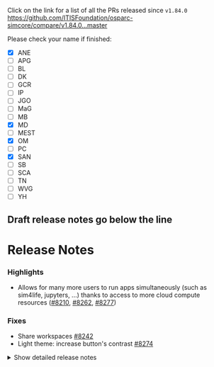 Click on the link for a list of all the PRs released since `v1.84.0`
https://github.com/ITISFoundation/osparc-simcore/compare/v1.84.0...master

Please check your name if finished:
- [x] ANE
- [ ] APG
- [ ] BL
- [ ] DK
- [ ] GCR
- [ ] IP
- [ ] JGO
- [ ] MaG
- [ ] MB
- [x] MD
- [ ] MEST
- [x] OM
- [ ] PC
- [x] SAN
- [ ] SB
- [ ] SCA
- [ ] TN
- [ ] WVG
- [ ] YH

**Draft release notes go below the line**
---
# Release Notes
### Highlights

- Allows for many more users to run apps simultaneously (such as sim4life, jupyters, ...) thanks to access to more cloud compute resources ([#8210](https://github.com/ITISFoundation/osparc-simcore/pull/8210), [#8262](https://github.com/ITISFoundation/osparc-simcore/pull/8262), [#8277](https://github.com/ITISFoundation/osparc-simcore/pull/8277))

### Fixes
- Share workspaces [#8242](https://github.com/ITISFoundation/osparc-simcore/pull/8242)
- Light theme: increase button's contrast [#8274](https://github.com/ITISFoundation/osparc-simcore/pull/8274)

<details>
<summary>Show detailed release notes</summary>

## What's Changed
* Bump actions/checkout from 4 to 5 by @dependabot[bot] in https://github.com/ITISFoundation/osparc-simcore/pull/8204
* 🐛 Fix bug when notifying users based on wrong access rights by @matusdrobuliak66 in https://github.com/ITISFoundation/osparc-simcore/pull/8207
* Add more function job filters   🎨 by @wvangeit in https://github.com/ITISFoundation/osparc-simcore/pull/8187
* ♻️ Adds feature flag check for realtime collaboration Project Document updates by @matusdrobuliak66 in https://github.com/ITISFoundation/osparc-simcore/pull/8209
* Add permission function service layer methods  🎨 by @wvangeit in https://github.com/ITISFoundation/osparc-simcore/pull/8211
* ✨ [Frontend] RTC: Support for adding nodes by @odeimaiz in https://github.com/ITISFoundation/osparc-simcore/pull/8196
* ♻️ Shorten traefik config placeholder svc name by @YuryHrytsuk in https://github.com/ITISFoundation/osparc-simcore/pull/8217
* Add search and sort fields to list_functions   🎨 by @wvangeit in https://github.com/ITISFoundation/osparc-simcore/pull/8218
* 🎨 Make POSTGRES_MINSIZE and POSTGRES_MAXSIZE configurable by @mrnicegyu11 in https://github.com/ITISFoundation/osparc-simcore/pull/8199
* 🐛Fixes webserver integration tests by @sanderegg in https://github.com/ITISFoundation/osparc-simcore/pull/8221
* ✨👽️🗃️ Introduce api-server endpoint for deleting solver job assets (s3-data) by @bisgaard-itis in https://github.com/ITISFoundation/osparc-simcore/pull/8203
* 🎨When a docker pulling is retried, output a warning by @sanderegg in https://github.com/ITISFoundation/osparc-simcore/pull/8223
* 🎨Ensure all DB clients have a sensible name by @sanderegg in https://github.com/ITISFoundation/osparc-simcore/pull/8220
* 🐛 Fix issue with agent and volume permissions when backing up by @GitHK in https://github.com/ITISFoundation/osparc-simcore/pull/8214
* 🐛 [Frontend] Fix: start dynamic services by @odeimaiz in https://github.com/ITISFoundation/osparc-simcore/pull/8224
* ✨ First iteration backend for support center (🗃️) by @matusdrobuliak66 in https://github.com/ITISFoundation/osparc-simcore/pull/8212
* node locking by @sanderegg in https://github.com/ITISFoundation/osparc-simcore/pull/8170
* ⬆️ Webserver node locking: missing change by @sanderegg in https://github.com/ITISFoundation/osparc-simcore/pull/8230
* ⬆️Upgrade UV to 0.8.X by @sanderegg in https://github.com/ITISFoundation/osparc-simcore/pull/8232
* 🐛Refreshing shall renew the socket by @sanderegg in https://github.com/ITISFoundation/osparc-simcore/pull/8228
* ✨ Add Function groups permissions management endpoints by @giancarloromeo in https://github.com/ITISFoundation/osparc-simcore/pull/8226
* ♻️ Refactor `job_service` and `function_job_service` in api-server before introducing celery worker by @bisgaard-itis in https://github.com/ITISFoundation/osparc-simcore/pull/8222
* ✨ Add ordering and filtering when listing Functions by @giancarloromeo in https://github.com/ITISFoundation/osparc-simcore/pull/8229
* 🎨 instrument storage and director httpx client (opentelemetry) by @mrnicegyu11 in https://github.com/ITISFoundation/osparc-simcore/pull/8234
* 🎨 Adds support for extra context in conversation updates by @matusdrobuliak66 in https://github.com/ITISFoundation/osparc-simcore/pull/8235
* 🎨Director-v0: compatible with both registries + upgraded registry to v3 by @sanderegg in https://github.com/ITISFoundation/osparc-simcore/pull/8240
* ✨ On first support message send email to fogbugz by @matusdrobuliak66 in https://github.com/ITISFoundation/osparc-simcore/pull/8238
* 🎨Director-v0: Pass headers on /manifests call to let the registry know we accept all manifest versions by @sanderegg in https://github.com/ITISFoundation/osparc-simcore/pull/8241
* ✨ [Frontend] Support center by @odeimaiz in https://github.com/ITISFoundation/osparc-simcore/pull/8216
* 🐛 [Frontend] Fix: Share workspaces by @odeimaiz in https://github.com/ITISFoundation/osparc-simcore/pull/8242
* ♻️Maintenance: remove circular dependency by @sanderegg in https://github.com/ITISFoundation/osparc-simcore/pull/8245
* 🎨 Support conversation improvement (ws notification, remove unnecessary parameters) by @matusdrobuliak66 in https://github.com/ITISFoundation/osparc-simcore/pull/8244
* ✨Simultaneous access: allow access to collaborative services by @sanderegg in https://github.com/ITISFoundation/osparc-simcore/pull/8236
* 🐛 fix `list_users_in_group` introduced in previous PR by @matusdrobuliak66 in https://github.com/ITISFoundation/osparc-simcore/pull/8249
* ♻️ add rabbitmq interface to long_running_tasks  ⚠️🚨 by @GitHK in https://github.com/ITISFoundation/osparc-simcore/pull/8198
* ✨ [Frontend] RTC: Node Lock State by @odeimaiz in https://github.com/ITISFoundation/osparc-simcore/pull/8243
* ⬆️Security update with alignment of dependencies by @sanderegg in https://github.com/ITISFoundation/osparc-simcore/pull/8247
* 🐛 fixes issue with agent not executing in correct container by @GitHK in https://github.com/ITISFoundation/osparc-simcore/pull/8256
* ✨ [Frontend] Functions Browser: Permissions and Search by @odeimaiz in https://github.com/ITISFoundation/osparc-simcore/pull/8252
* E2E: Fix classic TIP test by @sanderegg in https://github.com/ITISFoundation/osparc-simcore/pull/8259
* 🎨Send NodeUpdate when computational pipeline completes by @sanderegg in https://github.com/ITISFoundation/osparc-simcore/pull/8250
* ✨ [Frontend] Expose phone number by @odeimaiz in https://github.com/ITISFoundation/osparc-simcore/pull/8260
* 🐛 Fix PO center invitations to include correct product info and links (🚨) by @pcrespov in https://github.com/ITISFoundation/osparc-simcore/pull/8261
* 🎨Autoscaling: warm buffers: create at minimum 1 machine at a time instead of asking directly for the required number by @sanderegg in https://github.com/ITISFoundation/osparc-simcore/pull/8262
* ✨ [Frontend] Update Phone Number by @odeimaiz in https://github.com/ITISFoundation/osparc-simcore/pull/8264
* 🎨 Fixed long running tasks cleanup 🚨⚠️ by @GitHK in https://github.com/ITISFoundation/osparc-simcore/pull/8253
* ✨👽️ Add `patch registered function job` rpc endpoint in webserver by @bisgaard-itis in https://github.com/ITISFoundation/osparc-simcore/pull/8268
* 🎨 [Frontend] Functions Browser: sorting by @odeimaiz in https://github.com/ITISFoundation/osparc-simcore/pull/8267
* 🎨 introducing fogbugz client ⚠️ by @matusdrobuliak66 in https://github.com/ITISFoundation/osparc-simcore/pull/8258
* ⬆️ Update dependencies to add celery worker in api server by @bisgaard-itis in https://github.com/ITISFoundation/osparc-simcore/pull/8269
* 🐛 Fixed encoding unpicklable errors by @GitHK in https://github.com/ITISFoundation/osparc-simcore/pull/8263
* ✨ Add long running rpc interface to `dynamic-sidecar` by @GitHK in https://github.com/ITISFoundation/osparc-simcore/pull/8255
* 🎨 [Frontend] Request Account: Enhanced Phone input filed by @odeimaiz in https://github.com/ITISFoundation/osparc-simcore/pull/8270
* 🎨 [Frontend] (Too) light buttons by @odeimaiz in https://github.com/ITISFoundation/osparc-simcore/pull/8274
* 🐛 [Frontend] Fix: Release date on Service Card by @odeimaiz in https://github.com/ITISFoundation/osparc-simcore/pull/8275
* 🎨🐛Autoscaling: Allow EC2 launches in multiple AvailabilityZones ⚠️ (DevOPS) 🚨 by @sanderegg in https://github.com/ITISFoundation/osparc-simcore/pull/8210
* 🎨 [Frontend] Support Conversations: Listen to websocket by @odeimaiz in https://github.com/ITISFoundation/osparc-simcore/pull/8276
* ✨ Adds RPC interface for `containers` routes by @GitHK in https://github.com/ITISFoundation/osparc-simcore/pull/8227
* 🐛Autoscaling: ensure unstarteable warm buffer are replaced by cold instances if available by @sanderegg in https://github.com/ITISFoundation/osparc-simcore/pull/8277
* 🐛Director-v2 computational scheduler: tasks specific state combination was missing and returning UNKNOWN pipeline state by @sanderegg in https://github.com/ITISFoundation/osparc-simcore/pull/8281
* 🐛Clusters-keeper: missing quoting for newly transformed list of values by @sanderegg in https://github.com/ITISFoundation/osparc-simcore/pull/8285
* ♻️Maintenance: Add UNKOWN type to DB State Type (🗃️) by @sanderegg in https://github.com/ITISFoundation/osparc-simcore/pull/8284


**Full Changelog**: https://github.com/ITISFoundation/osparc-simcore/compare/v1.84.0...v1.85.0
**Release Issue**: https://github.com/ITISFoundation/osparc-simcore/issues/8248
</details>



